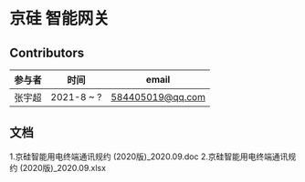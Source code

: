 # 京硅 智能网关

## Contributors

| 参与者 | 时间         | email            |
|-----|------------|------------------|
| 张宇超 | 2021-8 ~ ? | 584405019@qq.com |

## 文档

1.京硅智能用电终端通讯规约 (2020版)_2020.09.doc
2.京硅智能用电终端通讯规约 (2020版)_2020.09.xlsx
